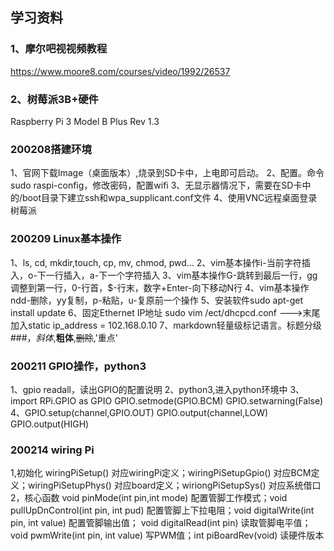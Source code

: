 ## 学习资料
### 1、摩尔吧视视频教程
https://www.moore8.com/courses/video/1992/26537
### 2、树莓派3B+硬件
Raspberry Pi 3 Model B Plus Rev 1.3

### 200208搭建环境
1、官网下载Image（桌面版本）,烧录到SD卡中，上电即可启动。
2、配置。命令sudo raspi-config，修改密码，配置wifi
3、无显示器情况下，需要在SD卡中的/boot目录下建立ssh和wpa_supplicant.conf文件
4、使用VNC远程桌面登录树莓派
### 200209 Linux基本操作
1、ls, cd, mkdir,touch, cp, mv, chmod, pwd...
2、vim基本操作i-当前字符插入，o-下一行插入，a-下一个字符插入
3、vim基本操作G-跳转到最后一行，gg调整到第一行，0-行首，$-行末，数字+Enter-向下移动N行
4、vim基本操作ndd-删除，yy复制，p-粘贴，u-复原前一个操作
5、安装软件sudo apt-get install update
6、固定Ethernet IP地址 sudo vim /ect/dhcpcd.conf --->末尾加入static ip_address = 102.168.0.10
7、markdown轻量级标记语言。标题分级###，*斜体*,**粗体**,~~删除~~,'重点'
### 200211 GPIO操作，python3
1、gpio readall，读出GPIO的配置说明
2、python3,进入python环境中
3、import RPi.GPIO as GPIO   GPIO.setmode(GPIO.BCM)   GPIO.setwarning(False)
4、GPIO.setup(channel,GPIO.OUT)   GPIO.output(channel,LOW)  GPIO.output(HIGH)
### 200214 wiring Pi
1,初始化 wiringPiSetup() 对应wiringPi定义；wiringPiSetupGpio() 对应BCM定义；wiringPiSetupPhys() 对应board定义；wiriongPiSetupSys() 对应系统借口
2，核心函数 void pinMode(int pin,int mode) 配置管脚工作模式；void pullUpDnControl(int pin, int pud) 配置管脚上下拉电阻；void digitalWrite(int pin, int value) 配置管脚输出值； void digitalRead(int pin) 读取管脚电平值；void pwmWrite(int pin, int value) 写PWM值；int piBoardRev(void) 读硬件版本
